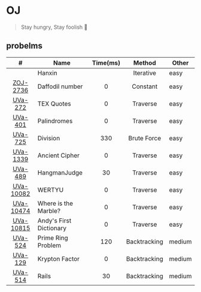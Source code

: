 # OJ
> Stay hungry, Stay foolish :muscle:

## probelms

| #       |      Name     |  Time(ms)  |  Method   |  Other
|:-------:|---------------|:----------:|:-------------:|--------
|         |  Hanxin       |     |  Iterative     | easy|
| [ZOJ-2736](https://vjudge.net/problem/ZOJ-2736)| Daffodil number| 0 | Constant  | easy| 
| [UVa-272](https://vjudge.net/problem/UVA-272)| TEX Quotes | 0 | Traverse | easy|
| [UVa-401](https://vjudge.net/problem/UVA-401) | Palindromes | 0 | Traverse | easy |
| [UVa-725](https://vjudge.net/problem/UVA-725) | Division | 330 | Brute Force | easy|
| [UVa-1339](https://vjudge.net/problem/UVA-1339) | Ancient Cipher | 0 | Traverse |easy|
| [UVa-489](https://vjudge.net/problem/UVA-489) | HangmanJudge | 30 | Traverse |easy|
| [UVa-10082](https://vjudge.net/problem/UVA-10082) | WERTYU | 0 | Traverse |easy|
| [UVa-10474](https://vjudge.net/problem/UVA-10474) | Where is the Marble? | 0 | Traverse | easy |
| [UVa-10815](https://vjudge.net/problem/UVA-10815)| Andy's First Dictionary | 0 | Traverse | easy |
| [UVa-524](https://vjudge.net/problem/UVA-524) | Prime Ring Problem | 120 | Backtracking |medium|
| [UVa-129](https://vjudge.net/problem/UVA-129) | Krypton Factor | 0 | Backtracking |medium|
| [UVa-514](https://vjudge.net/problem/UVA-514) | Rails | 30 | Backtracking |medium|
